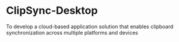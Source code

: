 # ClipSync-Desktop

To develop a cloud-based application solution that enables clipboard synchronization across multiple platforms and devices

